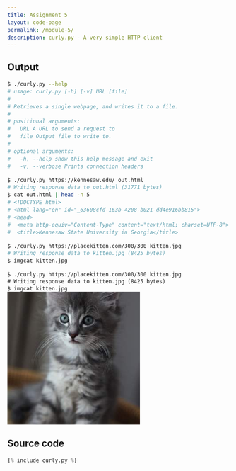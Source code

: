 ```yaml
---
title: Assignment 5
layout: code-page
permalink: /module-5/
description: curly.py - A very simple HTTP client
---
```


## Output

```bash
$ ./curly.py --help
# usage: curly.py [-h] [-v] URL [file]
#
# Retrieves a single webpage, and writes it to a file.
#
# positional arguments:
#   URL A URL to send a request to
#   file Output file to write to.
#
# optional arguments:
#   -h, --help show this help message and exit
#   -v, --verbose Prints connection headers
```

```bash
$ ./curly.py https://kennesaw.edu/ out.html
# Writing response data to out.html (31771 bytes)
$ cat out.html | head -n 5
# <!DOCTYPE html>
# <html lang="en" id="_63608cfd-163b-4208-b021-dd4e916bb815">
# <head>
#  <meta http-equiv="Content-Type" content="text/html; charset=UTF-8">
#  <title>Kennesaw State University in Georgia</title>
```

```bash
$ ./curly.py https://placekitten.com/300/300 kitten.jpg
# Writing response data to kitten.jpg (8425 bytes)
$ imgcat kitten.jpg
```


<pre class="language-bash"><code class="language-bash">$ ./curly.py https://placekitten.com/300/300 kitten.jpg<br><span class="token comment"># Writing response data to kitten.jpg (8425 bytes)</span><br>$ imgcat kitten.jpg</code> <img style="display: block;" src="kitten.jpg" alt="an image of a kitten"></pre>



## Source code

```py
{% include curly.py %}
```